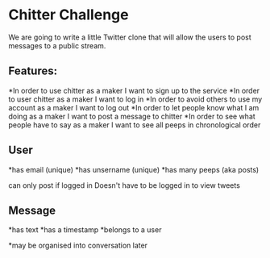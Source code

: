 Chitter Challenge
=================

We are going to write a little Twitter clone that will allow the users to post messages to a public stream.

Features:
---------

*In order to use chitter as a maker I want to sign up to the service
*In order to user chitter as a maker I want to log in
*In order to avoid others to use my account as a maker I want to log out
*In order to let people know what I am doing as a maker I want to post a message to chitter
*In order to see what people have to say as a maker I want to see all peeps in chronological order

User
----
*has email (unique)
*has unsername (unique)
*has many peeps (aka posts)

can only post if logged in
Doesn't have to be logged in to view tweets

Message
-------
*has text
*has a timestamp
*belongs to a user

*may be organised into conversation later